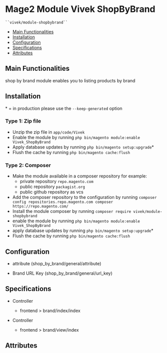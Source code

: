 # Mage2 Module Vivek ShopByBrand

    ``vivek/module-shopbybrand``

 - [Main Functionalities](#markdown-header-main-functionalities)
 - [Installation](#markdown-header-installation)
 - [Configuration](#markdown-header-configuration)
 - [Specifications](#markdown-header-specifications)
 - [Attributes](#markdown-header-attributes)


## Main Functionalities
shop by brand module enables you to listing products by brand

## Installation
\* = in production please use the `--keep-generated` option

### Type 1: Zip file

 - Unzip the zip file in `app/code/Vivek`
 - Enable the module by running `php bin/magento module:enable Vivek_ShopByBrand`
 - Apply database updates by running `php bin/magento setup:upgrade`\*
 - Flush the cache by running `php bin/magento cache:flush`

### Type 2: Composer

 - Make the module available in a composer repository for example:
    - private repository `repo.magento.com`
    - public repository `packagist.org`
    - public github repository as vcs
 - Add the composer repository to the configuration by running `composer config repositories.repo.magento.com composer https://repo.magento.com/`
 - Install the module composer by running `composer require vivek/module-shopbybrand`
 - enable the module by running `php bin/magento module:enable Vivek_ShopByBrand`
 - apply database updates by running `php bin/magento setup:upgrade`\*
 - Flush the cache by running `php bin/magento cache:flush`


## Configuration

 - attribute (shop_by_brand/general/attribute)

 - Brand URL Key (shop_by_brand/general/url_key)


## Specifications

 - Controller
	- frontend > brand/index/index

 - Controller
	- frontend > brand/view/index


## Attributes



